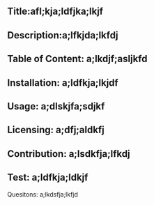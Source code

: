 

Title:afl;kja;ldfjka;lkjf
------------------------------------------------------------------------------
Description:a;lfkjda;lkfdj
------------------------------------------------------------------------------
Table of Content: a;lkdjf;asljkfd
------------------------------------------------------------------------------
Installation: a;ldfkja;lkjdf
------------------------------------------------------------------------------
Usage: a;dlskjfa;sdjkf
------------------------------------------------------------------------------
Licensing: a;dfj;aldkfj
------------------------------------------------------------------------------
Contribution: a;lsdkfja;lfkdj
------------------------------------------------------------------------------
Test: a;ldfkja;ldkjf
------------------------------------------------------------------------------
Quesitons: a;lkdsfja;lkfjd






